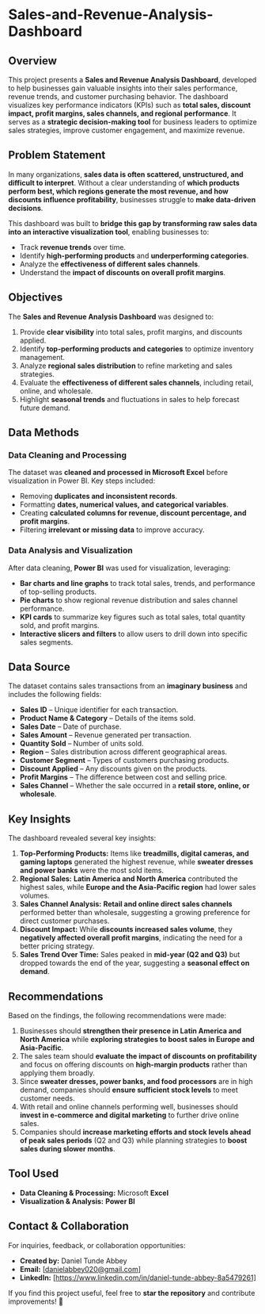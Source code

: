 # Sales-and-Revenue-Analysis-Dashboard


## Overview 
This project presents a **Sales and Revenue Analysis Dashboard**, developed to help businesses gain valuable insights into their sales performance, revenue trends, and customer purchasing behavior. The dashboard visualizes key performance indicators (KPIs) such as **total sales, discount impact, profit margins, sales channels, and regional performance**. It serves as a **strategic decision-making tool** for business leaders to optimize sales strategies, improve customer engagement, and maximize revenue.


## Problem Statement 
In many organizations, **sales data is often scattered, unstructured, and difficult to interpret**. Without a clear understanding of **which products perform best, which regions generate the most revenue, and how discounts influence profitability**, businesses struggle to **make data-driven decisions**.  

This dashboard was built to **bridge this gap by transforming raw sales data into an interactive visualization tool**, enabling businesses to:  
- Track **revenue trends** over time.  
- Identify **high-performing products** and **underperforming categories**.  
- Analyze the **effectiveness of different sales channels**.  
- Understand the **impact of discounts on overall profit margins**.  


## Objectives  
The **Sales and Revenue Analysis Dashboard** was designed to:  
1. Provide **clear visibility** into total sales, profit margins, and discounts applied.  
2. Identify **top-performing products and categories** to optimize inventory management.  
3. Analyze **regional sales distribution** to refine marketing and sales strategies.  
4. Evaluate the **effectiveness of different sales channels**, including retail, online, and wholesale.  
5. Highlight **seasonal trends** and fluctuations in sales to help forecast future demand.  


## Data Methods  
### **Data Cleaning and Processing**  
The dataset was **cleaned and processed in Microsoft Excel** before visualization in Power BI. Key steps included:  
- Removing **duplicates and inconsistent records**.  
- Formatting **dates, numerical values, and categorical variables**.  
- Creating **calculated columns for revenue, discount percentage, and profit margins**.  
- Filtering **irrelevant or missing data** to improve accuracy.

### **Data Analysis and Visualization**  
After data cleaning, **Power BI** was used for visualization, leveraging:  
- **Bar charts and line graphs** to track total sales, trends, and performance of top-selling products.  
- **Pie charts** to show regional revenue distribution and sales channel performance.  
- **KPI cards** to summarize key figures such as total sales, total quantity sold, and profit margins.  
- **Interactive slicers and filters** to allow users to drill down into specific sales segments.  



## Data Source 
The dataset contains sales transactions from an **imaginary business** and includes the following fields:  
- **Sales ID** – Unique identifier for each transaction.  
- **Product Name & Category** – Details of the items sold.  
- **Sales Date** – Date of purchase.  
- **Sales Amount** – Revenue generated per transaction.  
- **Quantity Sold** – Number of units sold.  
- **Region** – Sales distribution across different geographical areas.  
- **Customer Segment** – Types of customers purchasing products.  
- **Discount Applied** – Any discounts given on the products.  
- **Profit Margins** – The difference between cost and selling price.  
- **Sales Channel** – Whether the sale occurred in a **retail store, online, or wholesale**.  


## Key Insights 
The dashboard revealed several key insights:  
1. **Top-Performing Products:** Items like **treadmills, digital cameras, and gaming laptops** generated the highest revenue, while **sweater dresses and power banks** were the most sold items.  
2. **Regional Sales:** **Latin America and North America** contributed the highest sales, while **Europe and the Asia-Pacific region** had lower sales volumes.  
3. **Sales Channel Analysis:** **Retail and online direct sales channels** performed better than wholesale, suggesting a growing preference for direct customer purchases.  
4. **Discount Impact:** While **discounts increased sales volume**, they **negatively affected overall profit margins**, indicating the need for a better pricing strategy.  
5. **Sales Trend Over Time:** Sales peaked in **mid-year (Q2 and Q3)** but dropped towards the end of the year, suggesting a **seasonal effect on demand**.  


## Recommendations 
Based on the findings, the following recommendations were made:  
1. Businesses should **strengthen their presence in Latin America and North America** while **exploring strategies to boost sales in Europe and Asia-Pacific**.  
2. The sales team should **evaluate the impact of discounts on profitability** and focus on offering discounts on **high-margin products** rather than applying them broadly.  
3. Since **sweater dresses, power banks, and food processors** are in high demand, companies should **ensure sufficient stock levels** to meet customer needs.  
4. With retail and online channels performing well, businesses should **invest in e-commerce and digital marketing** to further drive online sales.  
5. Companies should **increase marketing efforts and stock levels ahead of peak sales periods** (Q2 and Q3) while planning strategies to **boost sales during slower months**.  


## Tool Used 
- **Data Cleaning & Processing:** Microsoft **Excel**  
- **Visualization & Analysis:** **Power BI**  



## **Contact & Collaboration**  
For inquiries, feedback, or collaboration opportunities:  
- **Created by:** Daniel Tunde Abbey  
- **Email:** [danielabbey020@gmail.com]  
- **LinkedIn:** [https://www.linkedin.com/in/daniel-tunde-abbey-8a5479261]  

If you find this project useful, feel free to **star the repository** and contribute improvements! 🚀  

